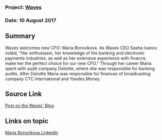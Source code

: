 ### Project: [Waves](../projects/wavesplatform.md)
### Date: 10 August 2017
## Summary
Waves welcomes new CFO: Maria Borovikova. As Waves CEO Sasha Ivanov noted, “Her enthusiasm, her knowledge of the banking and electronic payments industries, as well as her extensive experience with finance, make her the perfect choice for our new CFO."
Through her career Maria spent with audit company Deloitte, where she was responsible for banking audits. After Deloitte Maria was responsible for finances of broadcasting company CTC International and Yandex.Money.
## Source Link
[Post on the Waves' Blog](https://blog.wavesplatform.com/waves-welcomes-new-cfo-27b97643a1ea)
## Links on topic
[Maria Borovikova LinkedIn](https://www.linkedin.com/in/%D0%BC%D0%B0%D1%80%D0%B8%D1%8F-%D0%B1%D0%BE%D1%80%D0%BE%D0%B2%D0%B8%D0%BA%D0%BE%D0%B2%D0%B0-45a6a8132/)
